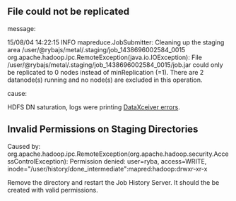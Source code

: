 
## File could not be replicated

message:

15/08/04 14:22:15 INFO mapreduce.JobSubmitter: Cleaning up the staging area /user/@rybajs/metal/.staging/job_1438696002584_0015
org.apache.hadoop.ipc.RemoteException(java.io.IOException): File /user/@rybajs/metal/.staging/job_1438696002584_0015/job.jar could only be replicated to 0 nodes instead of minReplication (=1).  There are 2 datanode(s) running and no node(s) are excluded in this operation.

cause:

HDFS DN saturation, logs were printing [DataXceiver errors](../hdfs_dn/doctor.md).

## Invalid Permissions on Staging Directories

Caused by: org.apache.hadoop.ipc.RemoteException(org.apache.hadoop.security.AccessControlException): Permission denied: user=ryba, access=WRITE, inode="/user/history/done_intermediate":mapred:hadoop:drwxr-xr-x

Remove the directory and restart the Job History Server. It should the be
created with valid permissions.
